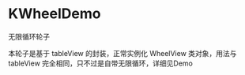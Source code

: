 # KWheelDemo
无限循环轮子
 
 本轮子是基于 tableView 的封装，正常实例化 WheelView 类对象，用法与 tableView 完全相同，只不过是自带无限循环，详细见Demo
